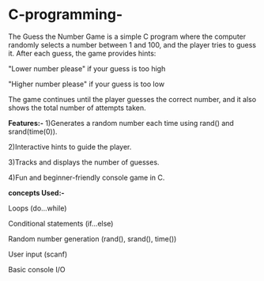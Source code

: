 # C-programming-
The Guess the Number Game is a simple C program where the computer randomly selects a number between 1 and 100, and the player tries to guess it. After each guess, the game provides hints:

"Lower number please" if your guess is too high

"Higher number please" if your guess is too low

The game continues until the player guesses the correct number, and it also shows the total number of attempts taken.


**Features:-**
1)Generates a random number each time using rand() and srand(time(0)).

2)Interactive hints to guide the player.

3)Tracks and displays the number of guesses.

4)Fun and beginner-friendly console game in C.

**concepts Used:-**

Loops (do...while)

Conditional statements (if...else)

Random number generation (rand(), srand(), time())

User input (scanf)

Basic console I/O
